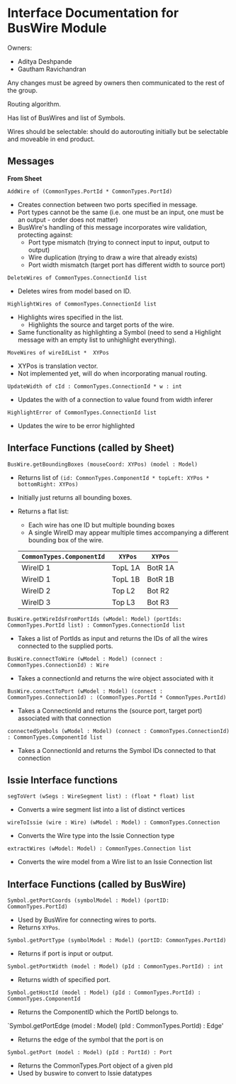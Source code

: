 # Interface Documentation for BusWire Module

Owners:
 - Aditya Deshpande
 - Gautham Ravichandran

Any changes must be agreed by owners then communicated to the rest of the group.

Routing algorithm.

Has list of BusWires and list of Symbols.

Wires should be selectable: should do autorouting initially but be selectable and moveable in end product.

## Messages

**From Sheet**

`AddWire of (CommonTypes.PortId * CommonTypes.PortId)`
 - Creates connection between two ports specified in message.
 - Port types cannot be the same (i.e. one must be an input, one must be an output - order does not matter)
 - BusWire's handling of this message incorporates wire validation, protecting against:
   - Port type mismatch (trying to connect input to input, output to output)
   - Wire duplication (trying to draw a wire that already exists)
   - Port width mismatch (target port has different width to source port)
 
`DeleteWires of CommonTypes.ConnectionId list`
 - Deletes wires from model based on ID.

`HighlightWires of CommonTypes.ConnectionId list`
 - Highlights wires specified in the list.
    - Highlights the source and target ports of the wire.
 - Same functionality as highlighting a Symbol (need to send a Highlight message with an empty list to unhighlight everything).

`MoveWires of wireIdList *  XYPos`
 - XYPos is translation vector.
 - Not implemented yet, will do when incorporating manual routing.

`UpdateWidth of cId : CommonTypes.ConnectionId * w : int`
- Updates the with of a connection to value found from width inferer

`HighlightError of CommonTypes.ConnectionId list`
- Updates the wire to be error highlighted

## Interface Functions (called by Sheet)

`BusWire.getBoundingBoxes (mouseCoord: XYPos) (model : Model)`
 - Returns list of `(id: CommonTypes.ComponentId * topLeft: XYPos * bottomRight: XYPos)`
 - Initially just returns all bounding boxes.

 - Returns a flat list:
   - Each wire has one ID but multiple bounding boxes 
   - A single WireID may appear multiple times accompanying a different bounding box of the wire.

    | `CommonTypes.ComponentId` |` XYPos` | `XYPos` |   
    |----------|---------|---------|
    | WireID 1 | TopL 1A | BotR 1A |   
    | WireID 1 | TopL 1B | BotR 1B |   
    | WireID 2 | Top L2  | Bot R2  |   
    | WireID 3 | Top L3  | Bot R3  |

`BusWire.getWireIdsFromPortIds (wModel: Model) (portIds: CommonTypes.PortId list) : CommonTypes.ConnectionId list`
 - Takes a list of PortIds as input and returns the IDs of all the wires connected to the supplied ports.

`BusWire.connectToWire (wModel : Model) (connect : CommonTypes.ConnectionId) : Wire`
 - Takes a connectionId and returns the wire object associated with it

`BusWire.connectToPort (wModel : Model) (connect : CommonTypes.ConnectionId) : (CommonTypes.PortId * CommonTypes.PortId)`
- Takes a ConnectionId and returns the (source port, target port) associated with that connection

`connectedSymbols (wModel : Model) (connect : CommonTypes.ConnectionId) : CommonTypes.ComponentId list`
- Takes a ConnectionId and returns the Symbol IDs connected to that connection

## Issie Interface functions

`segToVert (wSegs : WireSegment list) : (float * float) list`
- Converts a wire segment list into a list of distinct vertices
    
`wireToIssie (wire : Wire) (wModel : Model) : CommonTypes.Connection`
- Converts the Wire type into the Issie Connection type

`extractWires (wModel: Model) : CommonTypes.Connection list`
- Converts the wire model from a Wire list to an Issie Connection list

## Interface Functions (called by BusWire)

`Symbol.getPortCoords (symbolModel : Model) (portID: CommonTypes.PortId)`
 - Used by BusWire for connecting wires to ports.
 - Returns `XYPos`.

`Symbol.getPortType (symbolModel : Model) (portID: CommonTypes.PortId)`
 - Returns if port is input or output.

`Symbol.getPortWidth (model : Model) (pId : CommonTypes.PortId) : int`
 - Returns width of specified port.

`Symbol.getHostId (model : Model) (pId : CommonTypes.PortId) : CommonTypes.ComponentId`
 - Returns the ComponentID which the PortID belongs to.

 `Symbol.getPortEdge (model : Model) (pId : CommonTypes.PortId) : Edge'
 - Returns the edge of the symbol that the port is on

 `Symbol.getPort (model : Model) (pId : PortId) : Port`
 - Returns the CommonTypes.Port object of a given pId
 - Used by buswire to convert to Issie datatypes
